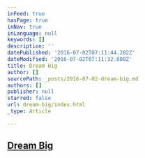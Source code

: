 ```yaml
---
inFeed: true
hasPage: true
inNav: true
inLanguage: null
keywords: []
description: ''
datePublished: '2016-07-02T07:11:44.282Z'
dateModified: '2016-07-02T07:11:32.808Z'
title: Dream Big
author: []
sourcePath: _posts/2016-07-02-dream-big.md
authors: []
publisher: null
starred: false
url: dream-big/index.html
_type: Article

---
```

## [Dream Big][0]

[0]: https://www.reverbnation.com/steadfast/song/4059070-dream-big